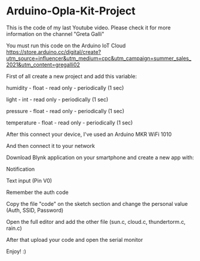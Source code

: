 # Arduino-Opla-Kit-Project
This is the code of my last Youtube video. Please check it for more information on the channel "Greta Galli"

You must run this code on the Arduino IoT Cloud
https://store.arduino.cc/digital/create?utm_source=influencer&utm_medium=cpc&utm_campaign=summer_sales_2021&utm_content=gregalli02



First of all create a new project and add this variable:

humidity    - float - read only - periodically (1 sec)

light       - int   - read only - periodically (1 sec)

pressure    - float - read only - periodically (1 sec)

temperature - float - read only - periodically (1 sec)



After this connect your device, I've used an Arduino MKR WiFi 1010



And then connect it to your network



Download Blynk application on your smartphone and create a new app with:

Notification

Text input (Pin V0)

Remember the auth code



Copy the file "code" on the sketch section and change the personal value (Auth, SSID, Password)



Open the full editor and add the other file (sun.c, cloud.c, thundertorm.c, rain.c)



After that upload your code and open the serial monitor



Enjoy! :)
